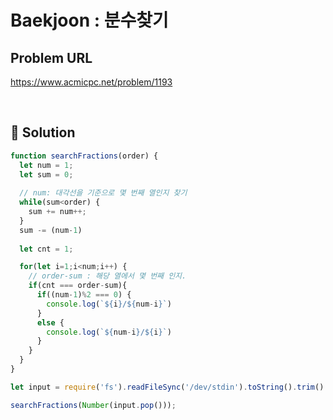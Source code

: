 # Baekjoon : 분수찾기

## Problem URL
https://www.acmicpc.net/problem/1193

<br/>

## 🚩 Solution
```js
function searchFractions(order) {
  let num = 1;
  let sum = 0;
  
  // num: 대각선을 기준으로 몇 번째 열인지 찾기
  while(sum<order) {
    sum += num++;
  }
  sum -= (num-1) 
  
  let cnt = 1;

  for(let i=1;i<num;i++) {
    // order-sum : 해당 열에서 몇 번째 인지.
    if(cnt === order-sum){
      if((num-1)%2 === 0) {
        console.log(`${i}/${num-i}`)
      }
      else {
        console.log(`${num-i}/${i}`)
      }
    }
  }
}

let input = require('fs').readFileSync('/dev/stdin').toString().trim().split('\n');

searchFractions(Number(input.pop()));
```
